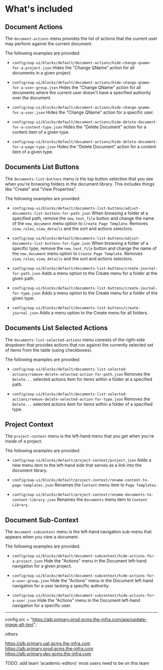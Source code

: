 # What's included

## Document Actions

The `document-actions` menu provides the list of actions that the current user may perform against the current document.

The following examples are provided:

- `config/oup-ui/blocks/default/document-actions/hide-change-qname-for-a-project.json`
Hides the "Change QName" action for all documents in a given project.

- `config/oup-ui/blocks/default/document-actions/hide-change-qname-for-a-user-group.json`
Hides the "Change QName" action for all documents where the current user doesn't have a specified authority over the document.

- `config/oup-ui/blocks/default/document-actions/hide-change-qname-for-a-user.json`
Hides the "Change QName" action for a specific user.

- `config/oup-ui/blocks/default/document-actions/hide-delete-document-for-a-content-type.json`
Hides the "Delete Document" action for a content item of a given type.

- `config/oup-ui/blocks/default/document-actions/hide-delete-document-for-a-page-type.json`
Hides the "Delete Document" action for a content item of a given type.

## Documents List Buttons

The `documents-list-buttons` menu is the top button selection that you see when you're browsing folders in the document library.
This includes things like "Create" and "View Properties".

The following examples are provided:

- `config/oup-ui/blocks/default/documents-list-buttons/adjust-documents-list-buttons-for-path.json`
When browsing a folder at a specified path, remove the `new_text_file` button and change the name of the `new_document`
menu option to `Create Page Template`.  Removes `view_rules`, `view_details` and the sort and actions selectors.

- `config/oup-ui/blocks/default/documents-list-buttons/adjust-documents-list-buttons-for-type.json`
When browsing a folder of a specific type, remove the `new_text_file` button and change the name of the `new_document`
menu option to `Create Page Template`.  Removes `view_rules`, `view_details` and the sort and actions selectors.

- `config/oup-ui/blocks/default/documents-list-buttons/create-journal-for-path.json`
Adds a menu option to the Create menu for a folder at the given path.

- `config/oup-ui/blocks/default/documents-list-buttons/create-journal-for-type.json`
Adds a menu option to the Create menu for a folder of the given type.

- `config/oup-ui/blocks/default/documents-list-buttons/create-journal.json`
Adds a menu option to the Create menu for all folders.

## Documents List Selected Actions

The `documents-list-selected-actions` menu consists of the right-side dropdown that provides actions that run against the 
currently selected set of items from the table (using checkboxes).

The following examples are provided:

- `config/oup-ui/blocks/default/documents-list-selected-actions/remove-delete-selected-action-for-path.json`
Removes the `Delete...` selected actions item for items within a folder at a specified path.

- `config/oup-ui/blocks/default/documents-list-selected-actions/remove-delete-selected-action-for-type.json`
Removes the `Delete...` selected actions item for items within a folder of a specified type.

## Project Context

The `project-context` menu is the left-hand menu that you get when you're inside of a project.

The following examples are provided:

- `config/oup-ui/blocks/default/project-context/project.json`
Adds a new menu item to the left-hand side that serves as a link into the document library.

- `config/oup-ui/blocks/default/project-context/rename-content-to-page-templates.json`
Renames the `Content` menu item to `Page Templates`.

- `config/oup-ui/blocks/default/project-context/rename-documents-to-content-library.json`
Renames the `Documents` menu item to `Content Library`.

## Document Sub-Context

The `document-subcontext` menu is the left-hand navigation sub-menu that appears when you view a document.

The following examples are provided:

- `config/oup-ui/blocks/default/document-subcontext/hide-actions-for-a-project.json`
Hide the "Actions" menu in the Document left-hand navigation for a given project.

- `config/oup-ui/blocks/default/document-subcontext/hide-actions-for-a-user-group.json`
Hide the "Actions" menu in the Document left-hand navigation for a user lacking a specific authority.

- `config/oup-ui/blocks/default/document-subcontext/hide-actions-for-a-user.json`
Hide the "Actions" menu in the Document left-hand navigation for a specific user.











---

config.src = "https://alb.primary.prod.gcms.the-infra.com/app/update-image-alt-text";

others

https://alb.primary.uat.gcms.the-infra.com
https://alb.primary.prod.gcms.the-infra.com
https://alb.primary.dev.gcms.the-infra.com



TODO:
    add team 'academic-editors'
    most users need to be on this team
